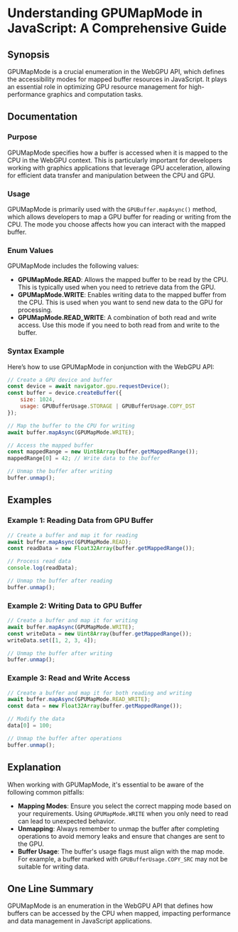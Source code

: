 <!--
Meta Description: # Understanding GPUMapMode in JavaScript: A Comprehensive Guide ## Synopsis GPUMapMode is a crucial enumeration in the WebGPU API, which defines the a...
Meta Keywords: buffer, gpumapmode, data, gpu, writing
-->

# Understanding GPUMapMode in JavaScript: A Comprehensive Guide

## Synopsis
GPUMapMode is a crucial enumeration in the WebGPU API, which defines the accessibility modes for mapped buffer resources in JavaScript. It plays an essential role in optimizing GPU resource management for high-performance graphics and computation tasks.

## Documentation

### Purpose
GPUMapMode specifies how a buffer is accessed when it is mapped to the CPU in the WebGPU context. This is particularly important for developers working with graphics applications that leverage GPU acceleration, allowing for efficient data transfer and manipulation between the CPU and GPU.

### Usage
GPUMapMode is primarily used with the `GPUBuffer.mapAsync()` method, which allows developers to map a GPU buffer for reading or writing from the CPU. The mode you choose affects how you can interact with the mapped buffer. 

### Enum Values
GPUMapMode includes the following values:
- **GPUMapMode.READ**: Allows the mapped buffer to be read by the CPU. This is typically used when you need to retrieve data from the GPU.
- **GPUMapMode.WRITE**: Enables writing data to the mapped buffer from the CPU. This is used when you want to send new data to the GPU for processing.
- **GPUMapMode.READ_WRITE**: A combination of both read and write access. Use this mode if you need to both read from and write to the buffer.

### Syntax Example
Here’s how to use GPUMapMode in conjunction with the WebGPU API:

```javascript
// Create a GPU device and buffer
const device = await navigator.gpu.requestDevice();
const buffer = device.createBuffer({
    size: 1024,
    usage: GPUBufferUsage.STORAGE | GPUBufferUsage.COPY_DST
});

// Map the buffer to the CPU for writing
await buffer.mapAsync(GPUMapMode.WRITE);

// Access the mapped buffer
const mappedRange = new Uint8Array(buffer.getMappedRange());
mappedRange[0] = 42; // Write data to the buffer

// Unmap the buffer after writing
buffer.unmap();
```

## Examples

### Example 1: Reading Data from GPU Buffer
```javascript
// Create a buffer and map it for reading
await buffer.mapAsync(GPUMapMode.READ);
const readData = new Float32Array(buffer.getMappedRange());

// Process read data
console.log(readData);

// Unmap the buffer after reading
buffer.unmap();
```

### Example 2: Writing Data to GPU Buffer
```javascript
// Create a buffer and map it for writing
await buffer.mapAsync(GPUMapMode.WRITE);
const writeData = new Uint8Array(buffer.getMappedRange());
writeData.set([1, 2, 3, 4]);

// Unmap the buffer after writing
buffer.unmap();
```

### Example 3: Read and Write Access
```javascript
// Create a buffer and map it for both reading and writing
await buffer.mapAsync(GPUMapMode.READ_WRITE);
const data = new Float32Array(buffer.getMappedRange());

// Modify the data
data[0] = 100;

// Unmap the buffer after operations
buffer.unmap();
```

## Explanation
When working with GPUMapMode, it's essential to be aware of the following common pitfalls:

- **Mapping Modes**: Ensure you select the correct mapping mode based on your requirements. Using `GPUMapMode.WRITE` when you only need to read can lead to unexpected behavior.
- **Unmapping**: Always remember to unmap the buffer after completing operations to avoid memory leaks and ensure that changes are sent to the GPU.
- **Buffer Usage**: The buffer's usage flags must align with the map mode. For example, a buffer marked with `GPUBufferUsage.COPY_SRC` may not be suitable for writing data.

## One Line Summary
GPUMapMode is an enumeration in the WebGPU API that defines how buffers can be accessed by the CPU when mapped, impacting performance and data management in JavaScript applications.
